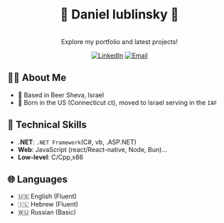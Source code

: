 <h1 align="center">🚀 Daniel lublinsky 🌱</h1>

<p align="center">

  <br>
  Explore my portfolio and latest projects!
</p>


<p align="center">
  <a href="https://www.linkedin.com/in/daniel-lublinsky-15897a265/"><img src="https://img.shields.io/badge/LinkedIn-0A66C2.svg?style=for-the-badge&logo=LinkedIn&logoColor=white" alt="LinkedIn"></a>
  <a href="mailto:daniellublinsky39@gmail.com"><img src="https://img.shields.io/badge/Email-D14836?style=for-the-badge&logo=gmail&logoColor=white" alt="Email"></a>
</p>

## 👨‍💻 About Me
- 📍 Based in Beer Sheva, Israel
- 📑 Born in the US (Connecticut ct), moved to Israel serving in the `IAF`

## 💼 Technical Skills
- **.NET**: `.NET Framework`(C#, vb, .ASP.NET)
- **Web**: JavaScript (react/React-native, Node, Bun)...
- **Low-level**: C/Cpp,x86



## 🌐 Languages
- 🇺🇸 English (Fluent)
- 🇮🇱 Hebrew (Fluent)
- 🇷🇺 Russian (Basic)
